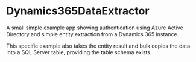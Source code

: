 # Dynamics365DataExtractor
A small simple example app showing authentication using Azure Active Directory and simple entity extraction from a Dynamics 365 instance.

This specific example also takes the entity result and bulk copies the data into a SQL Server table, providing the table schema exists.
